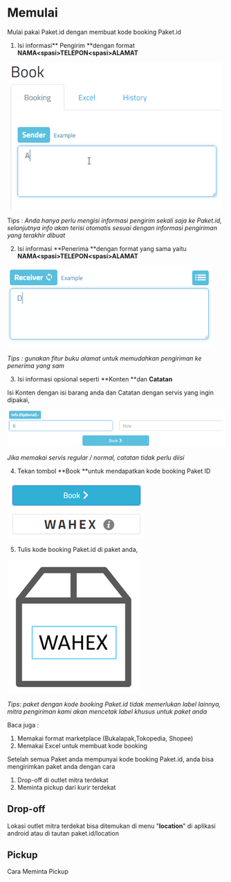 # Memulai

Mulai pakai Paket.id dengan membuat kode booking Paket.id



1. Isi informasi** Pengirim **dengan format **NAMA&lt;spasi&gt;TELEPON&lt;spasi&gt;ALAMAT**

![](/assets/penerima2.gif)

Tips : _Anda hanya perlu mengisi informasi pengirim sekali saja ke Paket.id, selanjutnya info akan terisi otomatis sesuai dengan informasi pengiriman yang terakhir dibuat_





2. Isi informasi **Penerima **dengan format yang sama yaitu **NAMA&lt;spasi&gt;TELEPON&lt;spasi&gt;ALAMAT**

![](/assets/penerima3.gif)

_Tips : gunakan fitur buku alamat untuk memudahkan pengiriman ke penerima yang sam_



3. Isi informasi opsional seperti **Konten **dan **Catatan**

Isi Konten dengan isi barang anda dan Catatan dengan servis yang ingin dipakai,

![](/assets/penerima4.gif)

_Jika memakai servis regular / normal, catatan tidak perlu diisi_



4. Tekan tombol **Book **untuk mendapatkan kode booking Paket ID

![](/assets/book.png)



5. Tulis kode booking Paket.id di paket anda, 

![](/assets/box2.png)

_Tips: paket dengan kode booking Paket.id tidak memerlukan label lainnya, mitra pengiriman kami akan mencetak label khusus untuk paket anda_

Baca juga :

1. Memakai format marketplace \(Bukalapak,Tokopedia, Shopee\)
2. Memakai Excel untuk membuat kode booking

Setelah semua Paket anda mempunyai kode booking Paket.id, anda bisa mengirimkan paket anda dengan cara

1. Drop-off di outlet mitra terdekat
2. Meminta pickup dari kurir terdekat

## Drop-off

Lokasi outlet mitra terdekat bisa ditemukan di menu "**location**" di aplikasi android atau di tautan paket.id/location

## Pickup

Cara Meminta Pickup

